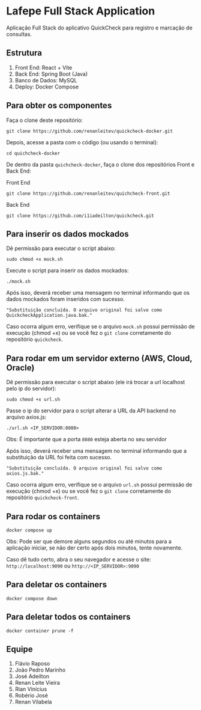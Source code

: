 # Lafepe Full Stack Application

Aplicação Full Stack do aplicativo QuickCheck para registro e marcação de consultas.

## Estrutura

1. Front End: React + Vite
2. Back End: Spring Boot (Java)
3. Banco de Dados: MySQL 
4. Deploy: Docker Compose

## Para obter os componentes

Faça o clone deste repositório:

	git clone https://github.com/renanleitev/quickcheck-docker.git

Depois, acesse a pasta com o código (ou usando o terminal):

    cd quichcheck-docker

De dentro da pasta `quichcheck-docker`, faça o clone dos repositórios Front e Back End:

Front End
	
	git clone https://github.com/renanleitev/quichcheck-front.git

Back End

	git clone https://github.com/i1iadeilton/quickcheck.git

## Para inserir os dados mockados

Dê permissão para executar o script abaixo:

	sudo chmod +x mock.sh

Execute o script para inserir os dados mockados:

	./mock.sh

Após isso, deverá receber uma mensagem no terminal informando que os dados mockados foram inseridos com sucesso.

	"Substituição concluída. O arquivo original foi salvo como QuickcheckApplication.java.bak."

Caso ocorra algum erro, verifique se o arquivo `mock.sh` possui permissão de execução (chmod +x) ou se você fez o `git clone` corretamente do repositório `quickcheck`.

## Para rodar em um servidor externo (AWS, Cloud, Oracle)

Dê permissão para executar o script abaixo (ele irá trocar a url localhost pelo ip do servidor):

	sudo chmod +x url.sh

Passe o ip do servidor para o script alterar a URL da API backend no arquivo axios.js:

	./url.sh <IP_SERVIDOR:8080>

Obs: É importante que a porta `8080` esteja aberta no seu servidor

Após isso, deverá receber uma mensagem no terminal informando que a substituição da URL foi feita com sucesso.

	"Substituição concluída. O arquivo original foi salvo como axios.js.bak."

Caso ocorra algum erro, verifique se o arquivo `url.sh` possui permissão de execução (chmod +x) ou se você fez o `git clone` corretamente do repositório `quickcheck-front`.

## Para rodar os containers

	docker compose up

Obs: Pode ser que demore alguns segundos ou até minutos para a aplicação iniciar, se não der certo após dois minutos, tente novamente.

Caso dê tudo certo, abra o seu navegador e acesse o site: `http://localhost:9090` ou `http://<IP_SERVIDOR>:9090`

## Para deletar os containers

	docker compose down

## Para deletar todos os containers

	docker container prune -f

## Equipe

1. Flávio Raposo
2. João Pedro Marinho
3. José Adeilton
4. Renan Leite Vieira
5. Rian Vinícius
6. Robério José
7. Renan Vilabela

